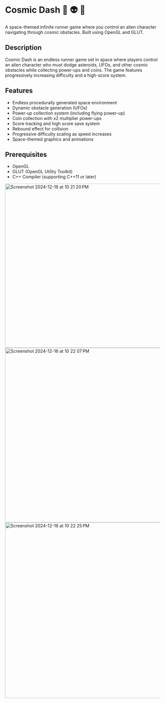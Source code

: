 # Cosmic Dash 🚀 👽 🌌

A space-themed infinite runner game where you control an alien character navigating through cosmic obstacles. Built using OpenGL and GLUT.

## Description

Cosmic Dash is an endless runner game set in space where players control an alien character who must dodge asteroids, UFOs, and other cosmic obstacles while collecting power-ups and coins. The game features progressively increasing difficulty and a high-score system.

## Features

- Endless procedurally generated space environment
- Dynamic obstacle generation (UFOs)
- Power-up collection system (including flying power-up)
- Coin collection with x2 multiplier power-ups
- Score tracking and high score save system
- Rebound effect for collision 
- Progressive difficulty scaling as speed increases
- Space-themed graphics and animations

## Prerequisites

- OpenGL
- GLUT (OpenGL Utility Toolkit)
- C++ Compiler (supporting C++11 or later)

  

<img width="534" alt="Screenshot 2024-12-16 at 10 21 20 PM" src="https://github.com/user-attachments/assets/610c6100-32d4-455b-8e5e-07eab2ab7618" />
<img width="568" alt="Screenshot 2024-12-16 at 10 22 07 PM" src="https://github.com/user-attachments/assets/2b772dd3-0e9d-4f2d-8d4a-dad1fbd8ca6e" />
<img width="571" alt="Screenshot 2024-12-16 at 10 22 25 PM" src="https://github.com/user-attachments/assets/21d3cacd-2894-4eb7-8f43-8bb9216406ad" />
